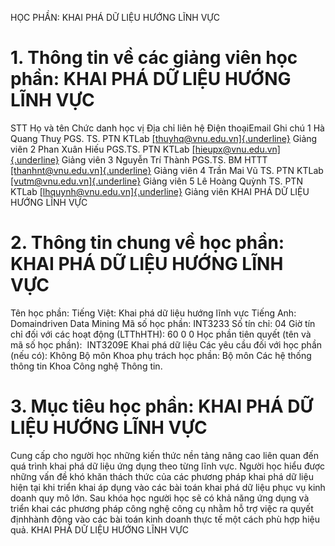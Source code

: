 HỌC PHẦN: KHAI PHÁ DỮ LIỆU HƯỚNG LĨNH VỰC
# 1. Thông tin về các giảng viên học phần: KHAI PHÁ DỮ LIỆU HƯỚNG LĨNH VỰC
STT Họ và tên Chức danh học vị Địa chỉ liên hệ Điện thoạiEmail Ghi chú 1 Hà Quang Thuỵ PGS. TS. PTN KTLab [[thuyhq\@vnu.edu.vn]{.underline}](mailto:thuyhq@vnu.edu.vn) Giảng viên
2 Phan Xuân Hiếu PGS.TS. PTN KTLab [[hieupx\@vnu.edu.vn]{.underline}](mailto:hieupx@vnu.edu.vn) Giảng viên
3 Nguyễn Trí Thành PGS.TS. BM HTTT [[thanhnt\@vnu.edu.vn]{.underline}](mailto:thanhnt@vnu.edu.vn) Giảng viên
4 Trần Mai Vũ TS. PTN KTLab [[vutm\@vnu.edu.vn]{.underline}](mailto:vutm@vnu.edu.vn) Giảng viên
5 Lê Hoàng Quỳnh TS. PTN KTLab [[lhquynh\@vnu.edu.vn]{.underline}](mailto:lhquynh@vnu.edu.vn) Giảng viên
KHAI PHÁ DỮ LIỆU HƯỚNG LĨNH VỰC
# 2. Thông tin chung về học phần: KHAI PHÁ DỮ LIỆU HƯỚNG LĨNH VỰC
Tên học phần: Tiếng Việt: Khai phá dữ liệu hướng lĩnh vực Tiếng Anh: Domaindriven Data Mining Mã số học phần: INT3233 Số tín chỉ: 04 Giờ tín chỉ đối với các hoạt động (LTThHTH): 60 0 0 Học phần tiên quyết (tên và mã số học phần): ​​ INT3209E Khai phá dữ liệu Các yêu cầu đối với học phần (nếu có): Không Bộ môn Khoa phụ trách học phần: Bộ môn Các hệ thống thông tin Khoa Công nghệ Thông tin.
# 3. Mục tiêu học phần: KHAI PHÁ DỮ LIỆU HƯỚNG LĨNH VỰC
Cung cấp cho người học những kiến thức nền tảng nâng cao liên quan đến quá trình khai phá dữ liệu ứng dụng theo từng lĩnh vực. Người học hiểu được những vấn đề khó khăn thách thức của các phương pháp khai phá dữ liệu hiện tại khi triển khai áp dụng vào các bài toán khai phá dữ liệu phục vụ kinh doanh quy mô lớn. Sau khóa học người học sẽ có khả năng ứng dụng và triển khai các phương pháp công nghệ công cụ nhằm hỗ trợ việc ra quyết địnhhành động vào các bài toán kinh doanh thực tế một cách phù hợp hiệu quả. KHAI PHÁ DỮ LIỆU HƯỚNG LĨNH VỰC

